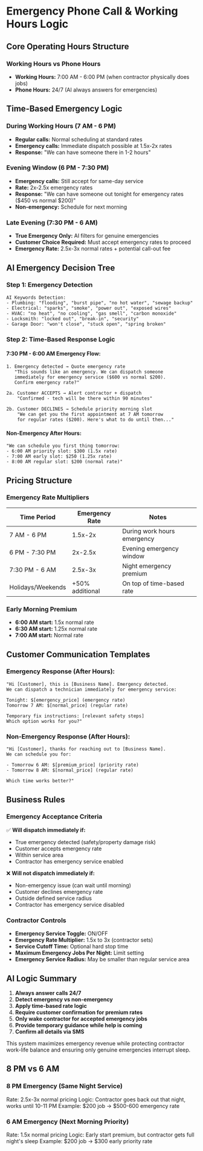 # Emergency Phone Call & Working Hours Logic

## Core Operating Hours Structure

### Working Hours vs Phone Hours
- **Working Hours:** 7:00 AM - 6:00 PM (when contractor physically does jobs)
- **Phone Hours:** 24/7 (AI always answers for emergencies)

## Time-Based Emergency Logic

### During Working Hours (7 AM - 6 PM)
- **Regular calls:** Normal scheduling at standard rates
- **Emergency calls:** Immediate dispatch possible at 1.5x-2x rates
- **Response:** "We can have someone there in 1-2 hours"

### Evening Window (6 PM - 7:30 PM) 
- **Emergency calls:** Still accept for same-day service
- **Rate:** 2x-2.5x emergency rates
- **Response:** "We can have someone out tonight for emergency rates ($450 vs normal $200)"
- **Non-emergency:** Schedule for next morning

### Late Evening (7:30 PM - 6 AM)
- **True Emergency Only:** AI filters for genuine emergencies
- **Customer Choice Required:** Must accept emergency rates to proceed
- **Emergency Rate:** 2.5x-3x normal rates + potential call-out fee

## AI Emergency Decision Tree

### Step 1: Emergency Detection
```
AI Keywords Detection:
- Plumbing: "flooding", "burst pipe", "no hot water", "sewage backup"
- Electrical: "sparks", "smoke", "power out", "exposed wires"  
- HVAC: "no heat", "no cooling", "gas smell", "carbon monoxide"
- Locksmith: "locked out", "break-in", "security"
- Garage Door: "won't close", "stuck open", "spring broken"
```

### Step 2: Time-Based Response Logic

#### 7:30 PM - 6:00 AM Emergency Flow:
```
1. Emergency detected → Quote emergency rate
   "This sounds like an emergency. We can dispatch someone 
   immediately for emergency service ($600 vs normal $200). 
   Confirm emergency rate?"

2a. Customer ACCEPTS → Alert contractor + dispatch
    "Confirmed - tech will be there within 90 minutes"

2b. Customer DECLINES → Schedule priority morning slot  
    "We can get you the first appointment at 7 AM tomorrow 
    for regular rates ($200). Here's what to do until then..."
```

#### Non-Emergency After Hours:
```
"We can schedule you first thing tomorrow:
- 6:00 AM priority slot: $300 (1.5x rate)  
- 7:00 AM early slot: $250 (1.25x rate)
- 8:00 AM regular slot: $200 (normal rate)"
```

## Pricing Structure

### Emergency Rate Multipliers
| Time Period | Emergency Rate | Notes |
|-------------|---------------|--------|
| 7 AM - 6 PM | 1.5x-2x | During work hours emergency |
| 6 PM - 7:30 PM | 2x-2.5x | Evening emergency window |  
| 7:30 PM - 6 AM | 2.5x-3x | Night emergency premium |
| Holidays/Weekends | +50% additional | On top of time-based rate |

### Early Morning Premium
- **6:00 AM start:** 1.5x normal rate
- **6:30 AM start:** 1.25x normal rate  
- **7:00 AM start:** Normal rate

## Customer Communication Templates

### Emergency Response (After Hours):
```
"Hi [Customer], this is [Business Name]. Emergency detected.
We can dispatch a technician immediately for emergency service:

Tonight: $[emergency_price] (emergency rate)
Tomorrow 7 AM: $[normal_price] (regular rate)

Temporary fix instructions: [relevant safety steps]
Which option works for you?"
```

### Non-Emergency Response (After Hours):
```
"Hi [Customer], thanks for reaching out to [Business Name].
We can schedule you for:

- Tomorrow 6 AM: $[premium_price] (priority rate)
- Tomorrow 8 AM: $[normal_price] (regular rate)  

Which time works better?"
```

## Business Rules

### Emergency Acceptance Criteria
✅ **Will dispatch immediately if:**
- True emergency detected (safety/property damage risk)
- Customer accepts emergency rate  
- Within service area
- Contractor has emergency service enabled

❌ **Will not dispatch immediately if:**
- Non-emergency issue (can wait until morning)
- Customer declines emergency rate
- Outside defined service radius
- Contractor has emergency service disabled

### Contractor Controls
- **Emergency Service Toggle:** ON/OFF
- **Emergency Rate Multiplier:** 1.5x to 3x (contractor sets)
- **Service Cutoff Time:** Optional hard stop time
- **Maximum Emergency Jobs Per Night:** Limit setting
- **Emergency Service Radius:** May be smaller than regular service area

## AI Logic Summary

1. **Always answer calls 24/7**
2. **Detect emergency vs non-emergency**
3. **Apply time-based rate logic**
4. **Require customer confirmation for premium rates**
5. **Only wake contractor for accepted emergency jobs**
6. **Provide temporary guidance while help is coming**
7. **Confirm all details via SMS**

This system maximizes emergency revenue while protecting contractor work-life balance and ensuring only genuine emergencies interrupt sleep.


## 8 PM vs 6 AM

### 8 PM Emergency (Same Night Service)

Rate: 2.5x-3x normal pricing
Logic: Contractor goes back out that night, works until 10-11 PM
Example: $200 job → $500-600 emergency rate

### 6 AM Emergency (Next Morning Priority)

Rate: 1.5x normal pricing
Logic: Early start premium, but contractor gets full night's sleep
Example: $200 job → $300 early priority rate

